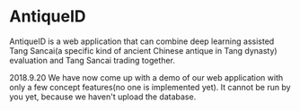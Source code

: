 # AntiqueID
AntiqueID is a web application that can combine deep learning assisted Tang Sancai(a specific kind of ancient Chinese antique in Tang dynasty) evaluation and Tang Sancai trading together.

2018.9.20 
We have now come up with a demo of our web application with only a few concept features(no one is implemented yet). It cannot be run by you yet, because we haven't upload the database.
